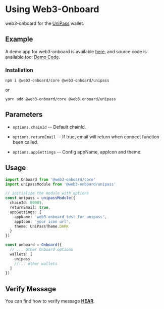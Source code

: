 # Using Web3-Onboard

web3-onboard for the [UniPass](https://unipass.vip/) wallet.

## Example

A demo app for web3-onboard is available [here](https://up-web3-onboard-demo.vercel.app/), and source code is available too: [Demo Code](https://github.com/UniPassID/web3-onboard-demo).

### Installation

```shell
npm i @web3-onboard/core @web3-onboard/unipass
```

or

```shell
yarn add @web3-onboard/core @web3-onboard/unipass
```

## Parameters

- `options.chainId` -- Default chainId.

- `options.returnEmail` -- If true, email will return when connect function been called.

- `options.appSettings` -- Config appName, appIcon and theme.

## Usage

```typescript
import Onboard from '@web3-onboard/core'
import unipassModule from '@web3-onboard/unipass'

// initialize the module with options
const unipass = unipassModule({
  chainId: 80001,
  returnEmail: true,
  appSettings: {
    appName: 'web3-onboard test for unipass',
    appIcon: 'your icon url',
    theme: UniPassTheme.DARK
  }
})

const onboard = Onboard({
  // ... other Onboard options
  wallets: [
    unipass
    //... other wallets
  ]
})
```
## Verify Message

You can find how to verify message [**HEAR**](../verifying-messages/eip191-verifying-messages).
